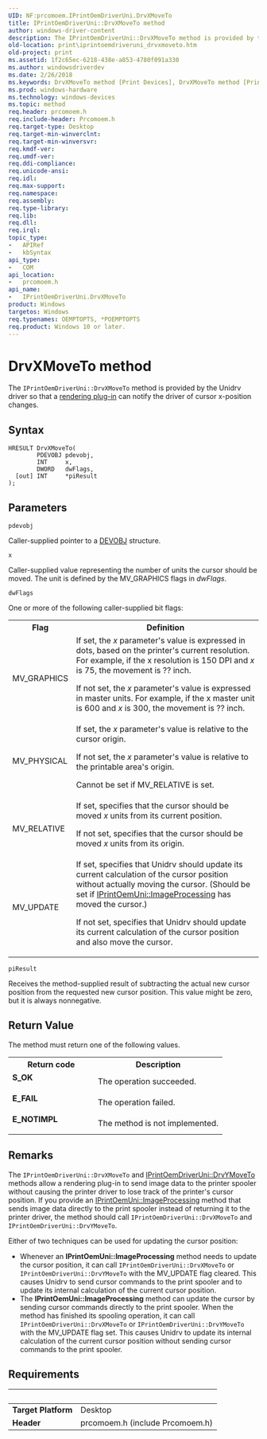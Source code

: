 ```yaml
---
UID: NF:prcomoem.IPrintOemDriverUni.DrvXMoveTo
title: IPrintOemDriverUni::DrvXMoveTo method
author: windows-driver-content
description: The IPrintOemDriverUni::DrvXMoveTo method is provided by the Unidrv driver so that a rendering plug-in can notify the driver of cursor x-position changes.
old-location: print\iprintoemdriveruni_drvxmoveto.htm
old-project: print
ms.assetid: 1f2c65ec-6218-438e-a853-4780f091a330
ms.author: windowsdriverdev
ms.date: 2/26/2018
ms.keywords: DrvXMoveTo method [Print Devices], DrvXMoveTo method [Print Devices], IPrintOemDriverUni interface, DrvXMoveTo,IPrintOemDriverUni.DrvXMoveTo, IPrintOemDriverUni, IPrintOemDriverUni interface [Print Devices], DrvXMoveTo method, IPrintOemDriverUni::DrvXMoveTo, prcomoem/IPrintOemDriverUni::DrvXMoveTo, print.iprintoemdriveruni_drvxmoveto, print_unidrv-pscript_rendering_85f4b5f5-6953-4b3d-902c-4573c4a1bb90.xml
ms.prod: windows-hardware
ms.technology: windows-devices
ms.topic: method
req.header: prcomoem.h
req.include-header: Prcomoem.h
req.target-type: Desktop
req.target-min-winverclnt: 
req.target-min-winversvr: 
req.kmdf-ver: 
req.umdf-ver: 
req.ddi-compliance: 
req.unicode-ansi: 
req.idl: 
req.max-support: 
req.namespace: 
req.assembly: 
req.type-library: 
req.lib: 
req.dll: 
req.irql: 
topic_type:
-	APIRef
-	kbSyntax
api_type:
-	COM
api_location:
-	prcomoem.h
api_name:
-	IPrintOemDriverUni.DrvXMoveTo
product: Windows
targetos: Windows
req.typenames: OEMPTOPTS, *POEMPTOPTS
req.product: Windows 10 or later.
---
```



# DrvXMoveTo method
The <code>IPrintOemDriverUni::DrvXMoveTo</code> method is provided by the Unidrv driver so that a <a href="https://msdn.microsoft.com/e55ca083-2790-4929-9e5b-6fce49eb0404">rendering plug-in</a> can notify the driver of cursor x-position changes.

## Syntax

````
HRESULT DrvXMoveTo(
        PDEVOBJ pdevobj,
        INT     x,
        DWORD   dwFlags,
  [out] INT     *piResult
);
````

## Parameters

`pdevobj`

Caller-supplied pointer to a <a href="..\printoem\ns-printoem-_devobj.md">DEVOBJ</a> structure.

`x`

Caller-supplied value representing the number of units the cursor should be moved. The unit is defined by the MV_GRAPHICS flags in <i>dwFlags</i>.

`dwFlags`

One or more of the following caller-supplied bit flags:

<table>
<tr>
<th>Flag</th>
<th>Definition</th>
</tr>
<tr>
<td>
MV_GRAPHICS

</td>
<td>
If set, the <i>x</i> parameter's value is expressed in dots, based on the printer's current resolution. For example, if the x resolution is 150 DPI and <i>x</i> is 75, the movement is ?? inch.

If not set, the <i>x</i> parameter's value is expressed in master units. For example, if the x master unit is 600 and <i>x</i> is 300, the movement is ?? inch.

</td>
</tr>
<tr>
<td>
MV_PHYSICAL

</td>
<td>
If set, the <i>x</i> parameter's value is relative to the cursor origin.

If not set, the <i>x</i> parameter's value is relative to the printable area's origin.

Cannot be set if MV_RELATIVE is set.

</td>
</tr>
<tr>
<td>
MV_RELATIVE

</td>
<td>
If set, specifies that the cursor should be moved <i>x</i> units from its current position.

If not set, specifies that the cursor should be moved <i>x</i> units from its origin.

</td>
</tr>
<tr>
<td>
MV_UPDATE

</td>
<td>
If set, specifies that Unidrv should update its current calculation of the cursor position without actually moving the cursor. (Should be set if <a href="https://msdn.microsoft.com/library/windows/hardware/ff554261">IPrintOemUni::ImageProcessing</a> has moved the cursor.)

If not set, specifies that Unidrv should update its current calculation of the cursor position and also move the cursor.

</td>
</tr>
</table>

`piResult`

Receives the method-supplied result of subtracting the actual new cursor position from the requested new cursor position. This value might be zero, but it is always nonnegative.


## Return Value

The method must return one of the following values.

<table>
<tr>
<th>Return code</th>
<th>Description</th>
</tr>
<tr>
<td width="40%">
<dl>
<dt><b>S_OK</b></dt>
</dl>
</td>
<td width="60%">
The operation succeeded.

</td>
</tr>
<tr>
<td width="40%">
<dl>
<dt><b>E_FAIL</b></dt>
</dl>
</td>
<td width="60%">
The operation failed.

</td>
</tr>
<tr>
<td width="40%">
<dl>
<dt><b>E_NOTIMPL</b></dt>
</dl>
</td>
<td width="60%">
The method is not implemented.

</td>
</tr>
</table>

## Remarks

The <code>IPrintOemDriverUni::DrvXMoveTo</code> and <a href="https://msdn.microsoft.com/library/windows/hardware/ff553144">IPrintOemDriverUni::DrvYMoveTo</a> methods allow a rendering plug-in to send image data to the printer spooler without causing the printer driver to lose track of the printer's cursor position. If you provide an <a href="https://msdn.microsoft.com/library/windows/hardware/ff554261">IPrintOemUni::ImageProcessing</a> method that sends image data directly to the print spooler instead of returning it to the printer driver, the method should call <code>IPrintOemDriverUni::DrvXMoveTo</code> and <code>IPrintOemDriverUni::DrvYMoveTo</code>.

Either of two techniques can be used for updating the cursor position:

<ul>
<li>
Whenever an <b>IPrintOemUni::ImageProcessing</b> method needs to update the cursor position, it can call <code>IPrintOemDriverUni::DrvXMoveTo</code> or <code>IPrintOemDriverUni::DrvYMoveTo</code> with the MV_UPDATE flag cleared. This causes Unidrv to send cursor commands to the print spooler and to update its internal calculation of the current cursor position.

</li>
<li>
The <b>IPrintOemUni::ImageProcessing</b> method can update the cursor by sending cursor commands directly to the print spooler. When the method has finished its spooling operation, it can call <code>IPrintOemDriverUni::DrvXMoveTo</code> or <code>IPrintOemDriverUni::DrvYMoveTo</code> with the MV_UPDATE flag set. This causes Unidrv to update its internal calculation of the current cursor position without sending cursor commands to the print spooler.

</li>
</ul>

## Requirements
| &nbsp; | &nbsp; |
| ---- |:---- |
| **Target Platform** | Desktop |
| **Header** | prcomoem.h (include Prcomoem.h) |